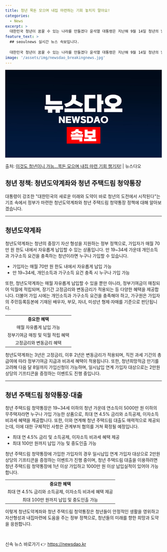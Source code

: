 ```yaml
---
title: 청년 목돈 모으며 내집 마련하는 기회 놓치지 말아요!
categories:
  - News
excerpt: >
  대한민국 청년이 꿈꿀 수 있는 나라를 만들겠다 윤석열 대통령은 지난해 9월 14일 청년의 날 기념식에서 대한…
feature_text: >
  ## seoulnews 실시간 뉴스 속보입니다.

  대한민국 청년이 꿈꿀 수 있는 나라를 만들겠다 윤석열 대통령은 지난해 9월 14일 청년의 날 기념식에서 대한…
image: '/assets/img/newsdao_breakingnews.jpg'
---
```


![뉴스다오 속보](/assets/img/newsdao_breakingnews.jpg)

<p>출처: <a href="https://newsdao.kr/3250" rel="dofollow">이것도 청년이니 가능…목돈 모으며 내집 마련 기회 챙기자!</a> | 뉴스다오</p>

<h2>청년 정책: 청년도약계좌와 청년 주택드림 청약통장</h2>
<p data-ke-size="size16">대통령이 강조한 "대한민국의 새로운 미래와 도약이 바로 청년의 도전에서 시작된다"는 기조 속에서 정부가 마련한 청년도약계좌와 청년 주택드림 청약통장 정책에 대해 알아보겠습니다.</p>
<hr>
<h2 data-ke-size="size26">청년도약계좌</h2>
<p data-ke-size="size16">청년도약계좌는 청년의 중장기 자산 형성을 지원하는 정부 정책으로, 가입자가 매월 70만 원 한도 내에서 자유롭게 납입할 수 있는 상품입니다. 만 19~34세 가운데 개인소득과 가구소득 요건을 충족하는 청년이라면 누구나 가입할 수 있습니다.</p>
<ul>
  <li>가입자는 매월 70만 원 한도 내에서 자유롭게 납입 가능</li>
  <li>만 19~34세, 개인소득과 가구소득 요건 충족 시 누구나 가입 가능</li>
</ul>
<p data-ke-size="size16">또한, 청년도약계좌는 매월 자유롭게 납입할 수 있을 뿐만 아니라, 정부기여금이 매칭되어 익월에 적립되며, 장기간 고정금리와 변동금리가 적용되는 등 다양한 혜택을 제공합니다. 더불어 가입 시에는 개인소득과 가구소득 요건을 충족해야 하고, 가구원은 가입자의 주민등록등본에 기재된 배우자, 부모, 자녀, 미성년 형제·자매를 기준으로 판단됩니다.</p>
<table>
  <tr>
    <td style="text-align: center; height: 17px;"><b>중요한 혜택</b></td>
  </tr>
  <tr>
    <td style="text-align: center; height: 17px;">매월 자유롭게 납입 가능</td>
  </tr>
  <tr>
    <td style="text-align: center; height: 17px;">정부기여금 매칭 및 익월 적립 혜택</td>
  </tr>
  <tr>
    <td style="text-align: center; height: 17px;">고정금리와 변동금리 혜택</td>
  </tr>
</table>
<p data-ke-size="size16">청년도약계좌는 3년은 고정금리, 이후 2년은 변동금리가 적용되며, 직전 과세 기간의 총급여에 따라 정부기여금 지급과 비과세 혜택이 적용됩니다. 또한, 청년희망적금 만기를 고려해 다음 달 8일까지 가입신청이 가능하며, 일시납입 연계 가입자 대상으로는 2만원 상당의 기프티콘을 증정하는 이벤트도 진행 중입니다.</p>
<hr>
<h2 data-ke-size="size26">청년 주택드림 청약통장·대출</h2>
<p data-ke-size="size16">청년 주택드림 청약통장은 19~34세 이하의 청년 가운데 연소득이 5000만 원 이하의 무주택자라면 누구나 가입 가능한 상품으로, 최대 연 4.5% 금리와 소득공제, 이자소득 비과세 혜택을 제공합니다. 또한, 이와 연계해 청년 주택드림 대출도 매력적으로 제공되는데, 이에 대한 구체적인 사항은 관계부처 협의를 거쳐 확정될 예정입니다.</p>
<ul>
  <li>최대 연 4.5% 금리 및 소득공제, 이자소득 비과세 혜택 제공</li>
  <li>최대 100만 원까지 납입 가능 및 중도인출 가능</li>
</ul>
<p data-ke-size="size16">청년 주택드림 청약통장에 가입한 가입자의 경우 일시납입 연계 가입자 대상으로 2만원 상당의 기프티콘을 증정하는 이벤트가 진행 중이며, 청년 주택드림 대출을 이용하려면 청년 주택드림 청약통장에 1년 이상 가입하고 1000만 원 이상 납입실적이 있어야 가능합니다.</p>
<table>
  <tr>
    <td style="text-align: center; height: 17px;"><b>중요한 혜택</b></td>
  </tr>
  <tr>
    <td style="text-align: center; height: 17px;">최대 연 4.5% 금리와 소득공제, 이자소득 비과세 혜택 제공</td>
  </tr>
  <tr>
    <td style="text-align: center; height: 17px;">최대 100만 원까지 납입 및 중도인출 가능</td>
  </tr>
</table>
<p data-ke-size="size16">이렇게 청년도약계좌와 청년 주택드림 청약통장은 청년들이 안정적인 생활을 영위하고 자산형성과 내집마련에 도움을 주는 정부 정책으로, 청년들의 미래를 향한 희망과 도약을 응원합니다.</p>
<p data-ke-size="size16">&nbsp;</p> 

신속 뉴스 바로가기 👉 <a href="https://newsdao.kr" rel="dofollow">https://newsdao.kr</a>


